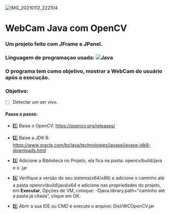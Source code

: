 ![IMG_20210112_222104](https://user-images.githubusercontent.com/72228497/104394146-bfcd0480-5524-11eb-8ba0-f07d6b82a5fc.png)
# WebCam Java com OpenCV
### Um projeto feito com JFrame e JPanel.
### Linguagem de programaçao usada: ![Java](https://img.shields.io/badge/-Java-%23FF0000?style=flat-square&logo=Java&logoColor=ffffff)
### O programa tem como objetivo, mostrar a WebCam do usuário após a execução.

### Objetivo:
- [ ] Detectar um ser vivo.

#### Passo a passo:
- 1️⃣ Baixe o OpenCV: https://opencv.org/releases/

- 2️⃣ Baixe a JDK 8: https://www.oracle.com/br/java/technologies/javase/javase-jdk8-downloads.html

- 3️⃣ Adicione a Biblioteca no Projeto, ela fica na pasta: opencv/build/java e o .jar

- 4️⃣ Verifique a versão do seu sistema(x64/x86) e adicione o caminho até a pasta opencv\build\java\x64 e adicione nas propriedades do projeto, em **Executar**, Opções de VM, coloque: -Djava.library.path="caminho até a pasta já citada", clique em OK.

- 5️⃣ Abrir a sua IDE ou CMD e execute o arquivo: Dist/WCOpenCV.jar
